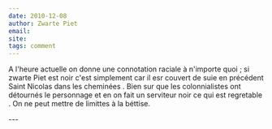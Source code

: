 ```yaml
---
date: 2010-12-08
author: Zwarte Piet
email: 
site: 
tags: comment
---
```


<p>A l'heure actuelle on donne une connotation raciale à n'importe quoi ; si zwarte Piet est noir c'est simplement car il esr couvert de suie en précédent Saint Nicolas dans les cheminées . Bien sur que les colonnialistes ont détournés le personnage et en on fait un serviteur noir ce qui est regretable . On ne peut mettre de limittes à la béttise.</p>
---